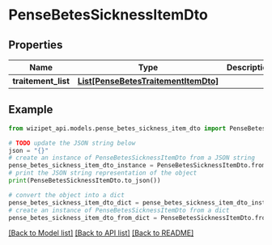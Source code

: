 # PenseBetesSicknessItemDto


## Properties

Name | Type | Description | Notes
------------ | ------------- | ------------- | -------------
**traitement_list** | [**List[PenseBetesTraitementItemDto]**](PenseBetesTraitementItemDto.md) |  | [optional] 

## Example

```python
from wizipet_api.models.pense_betes_sickness_item_dto import PenseBetesSicknessItemDto

# TODO update the JSON string below
json = "{}"
# create an instance of PenseBetesSicknessItemDto from a JSON string
pense_betes_sickness_item_dto_instance = PenseBetesSicknessItemDto.from_json(json)
# print the JSON string representation of the object
print(PenseBetesSicknessItemDto.to_json())

# convert the object into a dict
pense_betes_sickness_item_dto_dict = pense_betes_sickness_item_dto_instance.to_dict()
# create an instance of PenseBetesSicknessItemDto from a dict
pense_betes_sickness_item_dto_from_dict = PenseBetesSicknessItemDto.from_dict(pense_betes_sickness_item_dto_dict)
```
[[Back to Model list]](../README.md#documentation-for-models) [[Back to API list]](../README.md#documentation-for-api-endpoints) [[Back to README]](../README.md)


